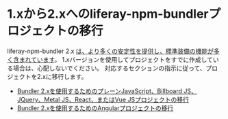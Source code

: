 # 1.xから2.xへのliferay-npm-bundlerプロジェクトの移行

liferay-npm-bundler 2.x [は、より多くの安定性を提供し、標準装備の機能が多く含まれています](../changes-between-bundler-1-x-and-2-x.md)。 1.xバージョンを使用してプロジェクトをすでに作成している場合は、心配しないでください。 対応するセクションの指示に従って、プロジェクトを2.xに移行します。

* [Bundler 2.xを使用するためのプレーンJavaScript、Billboard JS、JQuery、Metal JS、React、またはVue JSプロジェクトの移行](./migrating-plain-js-billboard-jquery-metal-js-react-vue-bundler.md)
* [Bundler 2.xを使用するためのAngularプロジェクトの移行](./migrating-angular-bundler.md)

